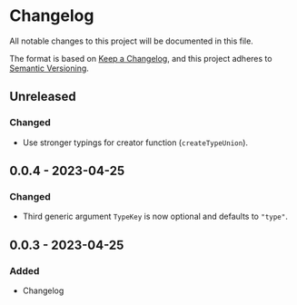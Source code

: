 # Changelog

All notable changes to this project will be documented in this file.

The format is based on [Keep a Changelog](https://keepachangelog.com/en/1.0.0/), and this project adheres to [Semantic Versioning](https://semver.org/spec/v2.0.0.html).

## Unreleased

### Changed
- Use stronger typings for creator function (`createTypeUnion`).

## 0.0.4 - 2023-04-25
### Changed
- Third generic argument `TypeKey` is now optional and defaults to `"type"`.

## 0.0.3 - 2023-04-25
### Added
- Changelog
